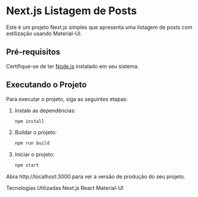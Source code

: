 # Next.js Listagem de Posts

Este é um projeto Next.js simples que apresenta uma listagem de posts com estilização usando Material-UI.

## Pré-requisitos

Certifique-se de ter [Node.js](https://nodejs.org/) instalado em seu sistema.

## Executando o Projeto

Para executar o projeto, siga as seguintes etapas:

1. Instale as dependências:
   ```bash
   npm install
2. Buildar o projeto:
   ```bash
   npm run build
3. Iniciar o projeto:
   ```bash
   npm start

Abra http://localhost:3000 para ver a versão de produção do seu projeto.

Tecnologias Utilizadas
Next.js
React
Material-UI
